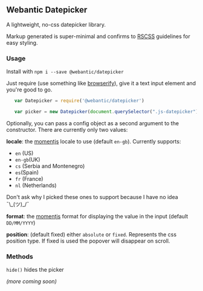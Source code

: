 ## Webantic Datepicker

A lightweight, no-css datepicker library. 

Markup generated is super-minimal and confirms to [RSCSS](http://rscss.io) guidelines for easy styling.

### Usage

Install with `npm i --save @webantic/datepicker`

Just require (use something like [browserify](http://browserify.org/)), give it a text input element and you're good to go.

```javascript
   var Datepicker = require('@webantic/datepicker')

   var picker = new Datepicker(document.querySelector(".js-datepicker"))
```

Optionally, you can pass a config object as a second argument to the constructor. There are currently only two values:

**locale**: the [momentjs](https://momentjs.com/docs/#/i18n/) locale to use (default `en-gb`). Currently supports:
 * `en` (US)
 * `en-gb`(UK)
 * `cs` (Serbia and Montenegro)
 * `es`(Spain)
 * `fr` (France)
 * `nl` (Netherlands)

Don't ask why I picked these ones to support because I have no idea ¯\\\_(ツ)\_/¯

**format**: the [momentjs](https://momentjs.com/docs/#/displaying/format/) format for displaying the value in the input (default `DD/MM/YYYY`)

**position**: (default fixed) either `absolute` or `fixed`. Represents the css position type. If fixed is used the popover will disappear on scroll. 


### Methods

`hide()` hides the picker

*(more coming soon)*
